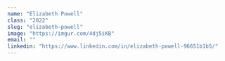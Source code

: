 ```yaml
---
name: "Elizabeth Powell"
class: "2022"
slug: "elizabeth-powell"
image: "https://imgur.com/4dj5iKB"
email: ""
linkedin: "https://www.linkedin.com/in/elizabeth-powell-96651b1b5/"
---
```

